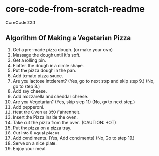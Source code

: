 # core-code-from-scratch-readme
CoreCode 23.1
## Algorithm Of Making a Vegetarian Pizza
1. Get a pre-made pizza dough. (or make your own)
2. Massage the dough until it's soft.
3. Get a rolling pin.
4. Flatten the dough in a circle shape.
5. Put the pizza dough in the pan.
6. Add tomato pizza sauce.
7. Are you lactose intolerent? (Yes, go to next step and skip step 9.) (No, go to step 8.)
8. Add soy cheese.
9. Add mozzarella and cheddar cheese.
10. Are you Vegetarian? (Yes, skip step 11) (No, go to next step.)
11. Add pepperoni.
12. Heat the Oven at 350 Fahrenheit. 
13. Insert the Pizza inside the oven.
14. Take out the pizza from the oven. (CAUTION: HOT) 
15. Put the pizza on a pizza tray.
16. Cut into 8 equal pieces.
18. Add condiments. (Yes, Add condiments) (No, Go to step 19.)
19. Serve on a nice plate.
20. Enjoy your meal.
